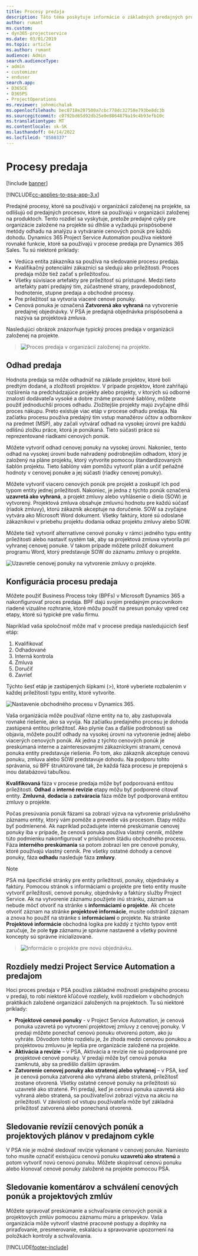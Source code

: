 ```yaml
---
title: Procesy predaja
description: Táto téma poskytuje informácie o základných predajných procesoch.
author: rumant
ms.custom:
- dyn365-projectservice
ms.date: 03/01/2019
ms.topic: article
ms.author: rumant
audience: Admin
search.audienceType:
- admin
- customizer
- enduser
search.app:
- D365CE
- D365PS
- ProjectOperations
ms.reviewer: johnmichalak
ms.openlocfilehash: bec8718e287500a7cbc778dc32758e793be8dc3b
ms.sourcegitcommit: c0792bd65d92db25e0e8864879a19c4b93efb10c
ms.translationtype: MT
ms.contentlocale: sk-SK
ms.lasthandoff: 04/14/2022
ms.locfileid: "8580337"
---
```

# <a name="sales-processes"></a>Procesy predaja

[!include [banner](../includes/psa-now-project-operations.md)]

[!INCLUDE[cc-applies-to-psa-app-3.x](../includes/cc-applies-to-psa-app-3x.md)]

Predajné procesy, ktoré sa používajú v organizácii založenej na projekte, sa odlišujú od predajných procesov, ktoré sa používajú v organizácii založenej na produktoch. Tento rozdiel sa vyskytuje, pretože predajné cykly pre organizácie založené na projekte sú dlhšie a vyžadujú prispôsobené metódy odhadu na analýzu a vytváranie cenových ponúk pre každú dohodu. Dynamics 365 Project Service Automation používa niektoré rovnaké funkcie, ktoré sa používajú v procese predaja pre Dynamics 365 Sales. Tu sú niektoré príklady:

- Vedúca entita zákazníka sa používa na sledovanie procesu predaja.
- Kvalifikačný potenciálni zákazníci sa sledujú ako príležitosti. Proces predaja môže tiež začať s príležitosťou.
- Všetky súvisiace artefakty pre príležitosť sú prístupné. Medzi tieto artefakty patrí predajný tím, zúčastnené strany, pravdepodobnosť, hodnotenie, stupne predaja a obchodné procesy.
- Pre príležitosť sa vytvoria viaceré cenové ponuky.
- Cenová ponuka je označená **Zatvorená ako vyhraná** na vytvorenie predajnej objednávky. V PSA je predajná objednávka prispôsobená a nazýva sa projektová zmluva.

Nasledujúci obrázok znázorňuje typický proces predaja v organizácii založenej na projekte.

> ![Proces predaja v organizácii založenej na projekte.](media/basic-guide-1.png)

## <a name="estimating-a-sale"></a>Odhad predaja
Hodnota predaja sa môže odhadnúť na základe projektov, ktoré boli predtým dodané, a zložitosti projektov. V prípade projektov, ktoré zahŕňajú rozšírenia na predchádzajúce projekty alebo projekty, v ktorých sú odborné znalosti dodávateľa vysoké a dobre známe pracovné šablóny, môžete použiť jednoduchší proces odhadu. Zložitejšie projekty majú zvyčajne dlhší proces nákupu. Preto existuje viac etáp v procese odhadu predaja. Na začiatku procesu používa predajný tím vstup manažérov účtov a odborníkov na predmet (MSP), aby začali vytvárať odhad na vysokej úrovni pre každú odlišnú zložku práce, ktorá je ponúkaná. Tieto súčasti práce sú reprezentované riadkami cenových ponúk. 

Môžete vytvoriť odhad cenovej ponuky na vysokej úrovni. Nakoniec, tento odhad na vysokej úrovni bude nahradený podrobnejším odhadom, ktorý je založený na pláne projektu, ktorý vytvoríte pomocou štandardizovaných šablón projektu. Tieto šablóny vám pomôžu vytvoriť plán a určiť peňažné hodnoty v cenovej ponuke a jej súčasti (riadky cenovej ponuky). 

Môžete vytvoriť viacero cenových ponúk pre projekt a zoskupiť ich pod typom entity jednej príležitosti. Nakoniec, je jedna z týchto ponúk označená **uzavretá ako vyhraná**, a projekt zmluvy alebo vyhlásenie o dielo (SOW) je vytvorený. Projektová zmluva obsahuje zmluvnú hodnotu pre každú súčasť (riadok zmluvy), ktorú zákazník akceptuje na doručenie. SOW sa zvyčajne vytvára ako Microsoft Word dokument. Všetky faktúry, ktoré sú odoslané zákazníkovi v priebehu projektu dodania odkaz projektu zmluvy alebo SOW.

Môžete tiež vytvoriť alternatívne cenové ponuky v rámci jedného typu entity príležitosti alebo nastaviť systém tak, aby sa projektová zmluva vytvorila pri vyhranej cenovej ponuke. V takom prípade môžete priložiť dokument programu Word, ktorý predstavuje SOW do záznamu zmluvy o projekte.

![Uzavretie cenovej ponuky na vytvorenie zmluvy o projekte.](media/basic-guide-2.png)

## <a name="configuring-the-sales-process"></a>Konfigurácia procesu predaja
Môžete použiť Business Process toky (BPFs) v Microsoft Dynamics 365 a nakonfigurovať proces predaja. BPF dajú svojim predajným pracovníkom riadené vizuálne rozhranie, ktoré môžu použiť na presun ponuky vpred cez etapy, ktoré sú typické pre vašu firmu.

Napríklad vaša spoločnosť môže mať v procese predaja nasledujúcich šesť etáp:

1. Kvalifikovať
2. Odhadované
3. Interná kontrola
4. Zmluva
5. Doručiť
6. Zavrieť

Týchto šesť etáp je zastúpených šípkami (\>), ktoré vyberiete rozbalením v každej príležitosti typu entity, ktoré vytvoríte.

![Nastavenie obchodného procesu v Dynamics 365.](media/basic-guide-3.png)
 
Vaša organizácia môže používať rôzne entity na to, aby zastupovala rovnaké riešenie, ako sa vyvíja. Na začiatku predajného procesu je dohoda zastúpená entitou príležitosť. Ako plynie čas a ďalšie podrobnosti sa objavia, môžete použiť odhady na vysokej úrovni na vytvorenie jednej alebo viacerých cenových ponúk. Ak jedna z týchto cenových ponúk je preskúmaná interne a zainteresovanými zákazníckymi stranami, cenová ponuka entity predstavuje riešenie. Po tom, ako zákazník akceptuje cenovú ponuku, zmluva alebo SOW predstavuje dohodu. Na podporu tohto správania, sú BPF štruktúrované tak, že každá fáza procesu je prepojená s inou databázovú tabuľkou.

**Kvalifikovaná** fáza v procese predaja môže byť podporovaná entitou príležitosti. **Odhad** a **interné revízie** etapy môžu byť podporené citovať entity. **Zmluvná**, **dodacia** a **zatváracia** fáza môže byť podporovaná entitou zmluvy o projekte.

Počas presúvania ponúk fázami sa zobrazí výzva na vytvorenie príslušného záznamu entity, ktorý vám pomôže a prevedie vás procesom. Etapy môžu byť podmienené. Ak napríklad požadujete interné preskúmanie cenovej ponuky iba v prípade, že cenová ponuka používa vlastný cenník, môžete túto podmienku nakonfigurovať v príslušnom štádiu obchodného procesu. Fáza **interného preskúmania** sa potom zobrazí len pre cenové ponuky, ktoré používajú vlastný cenník. Pre všetky ostatné dohody a cenové ponuky, fáza **odhadu** nasleduje fáza **zmluvy**.

> [!NOTE]
> PSA má špecifické stránky pre entity príležitosti, ponuky, objednávky a faktúry. Pomocou stránok s informáciami o projekte pre tieto entity musíte vytvoriť príležitosti, cenové ponuky, objednávky a faktúry služby Project Service. Ak na vytvorenie záznamu použijete inú stránku, záznam sa nebude môcť otvoriť na stránke s **informáciami o projekte**. Ak chcete otvoriť záznam na stránke **projektové informácie**, musíte odstrániť záznam a znova ho použiť na stránke s **informáciami** o projekte. Na stránke **Projektové informácie** obchodná logika pre každý z týchto typov entít zaručuje, že pole **typ** záznamu je správne nastavené a všetky povinné koncepty sú správne inicializované.

> ![Informácie o projekte pre novú objednávku.](media/basic-guide-4.png)
 
## <a name="differences-between-project-service-automation-and-sales"></a>Rozdiely medzi Project Service Automation a predajom
Hoci proces predaja v PSA používa základné možnosti predajného procesu v predaji, to robí niektoré kľúčové rozdiely, kvôli rozdielom v obchodných praktikách založené organizácií založených na projektoch. Tu sú niektoré príklady:

- **Projektové cenové ponuky** - v Project Service Automation, je cenová ponuka uzavretá po vytvorení projektovej zmluvy z cenovej ponuky. V predaji môžete ponechať cenovú ponuku otvorenú potom, ako ju vyhráte. Dôvodom tohto rozdielu je, že zhoda medzi cenovou ponukou a projektovou zmluvou je lepšia pre organizácie založené na projekte. 
- **Aktivácia a revízie** – v PSA, Aktivácia a revízie nie sú podporované pre projektové cenové ponuky. V predaji môže byť cenová ponuka zamknutá, aby sa predišlo ďalším úpravám.
- **Zatvorenie cenovej ponuky ako stratenej alebo vyhranej** – v PSA, keď je cenová ponuka zatvorená ako vyhraná alebo stratená, príležitosť zostane otvorená. Všetky ostatné cenové ponuky na príležitosti sú uzavreté ako stratené. Pri predaji, keď je cenová ponuka uzavretá ako vyhraná alebo stratená, sa používateľovi zobrazí výzva na akciu na príležitosti. V závislosti od vstupu používateľa môže byť základná príležitosť zatvorená alebo ponechaná otvorená.

## <a name="tracking-revisions-to-quotes-and-project-plans-in-the-sales-cycle"></a>Sledovanie revízií cenových ponúk a projektových plánov v predajnom cykle
V PSA nie je možné sledovať revízie vykonané v cenovej ponuke. Namiesto toho musíte označiť existujúcu cenovú ponuku **uzavretú ako stratenú** a potom vytvoriť novú cenovú ponuku. Môžete skopírovať cenovú ponuku alebo klonovať cenové ponuky založené na projekte pomocou PSA.

## <a name="tracking-comments-and-approvals-of-quotes-and-project-contracts"></a>Sledovanie komentárov a schválení cenových ponúk a projektových zmlúv
Môžete spravovať preskúmanie a schvaľovanie cenových ponúk a projektových zmlúv pomocou záznamu múru a príspevkov. Vaša organizácia môže vytvoriť vlastné pracovné postupy a doplnky na priraďovanie, presmerovanie, eskaláciu a spravovanie upozornení na položkách kontroly a schvaľovania.


[!INCLUDE[footer-include](../includes/footer-banner.md)]

